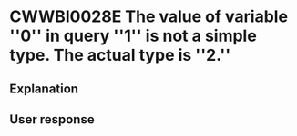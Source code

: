 # CWWBI0028E The value of variable ''0'' in query ''1'' is not a simple type. The actual type is ''2.''

## Explanation

## User response